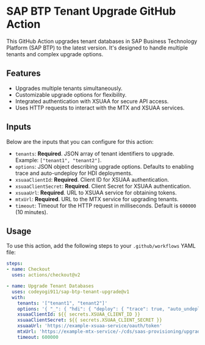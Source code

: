 # SAP BTP Tenant Upgrade GitHub Action

This GitHub Action upgrades tenant databases in SAP Business Technology Platform (SAP BTP) to the latest version. It's designed to handle multiple tenants and complex upgrade options.

## Features

- Upgrades multiple tenants simultaneously.
- Customizable upgrade options for flexibility.
- Integrated authentication with XSUAA for secure API access.
- Uses HTTP requests to interact with the MTX and XSUAA services.

## Inputs

Below are the inputs that you can configure for this action:

- `tenants`: **Required**. JSON array of tenant identifiers to upgrade. Example: `["tenant1", "tenant2"]`.
- `options`: JSON object describing upgrade options. Defaults to enabling trace and auto-undeploy for HDI deployments.
- `xsuaaClientId`: **Required**. Client ID for XSUAA authentication.
- `xsuaaClientSecret`: **Required**. Client Secret for XSUAA authentication.
- `xsuaaUrl`: **Required**. URL to XSUAA service for obtaining tokens.
- `mtxUrl`: **Required**. URL to the MTX service for upgrading tenants.
- `timeout`: Timeout for the HTTP request in milliseconds. Default is `600000` (10 minutes).

## Usage

To use this action, add the following steps to your `.github/workflows` YAML file:

```yaml
steps:
- name: Checkout
  uses: actions/checkout@v2

- name: Upgrade Tenant Databases
  uses: codeyogi911/sap-btp-tenant-upgrade@v1
  with:
    tenants: '["tenant1", "tenant2"]'
    options: '{ "_": { "hdi": { "deploy": { "trace": true, "auto_undeploy": true } } } }'
    xsuaaClientId: ${{ secrets.XSUAA_CLIENT_ID }}
    xsuaaClientSecret: ${{ secrets.XSUAA_CLIENT_SECRET }}
    xsuaaUrl: 'https://example-xsuaa-service/oauth/token'
    mtxUrl: 'https://example-mtx-service/-/cds/saas-provisioning/upgrade'
    timeout: 600000
